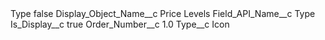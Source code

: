 <?xml version="1.0" encoding="UTF-8"?>
<CustomMetadata xmlns="http://soap.sforce.com/2006/04/metadata" xmlns:xsi="http://www.w3.org/2001/XMLSchema-instance" xmlns:xsd="http://www.w3.org/2001/XMLSchema">
    <label>Type</label>
    <protected>false</protected>
    <values>
        <field>Display_Object_Name__c</field>
        <value xsi:type="xsd:string">Price Levels</value>
    </values>
    <values>
        <field>Field_API_Name__c</field>
        <value xsi:type="xsd:string">Type</value>
    </values>
    <values>
        <field>Is_Display__c</field>
        <value xsi:type="xsd:boolean">true</value>
    </values>
    <values>
        <field>Order_Number__c</field>
        <value xsi:type="xsd:double">1.0</value>
    </values>
    <values>
        <field>Type__c</field>
        <value xsi:type="xsd:string">Icon</value>
    </values>
</CustomMetadata>
